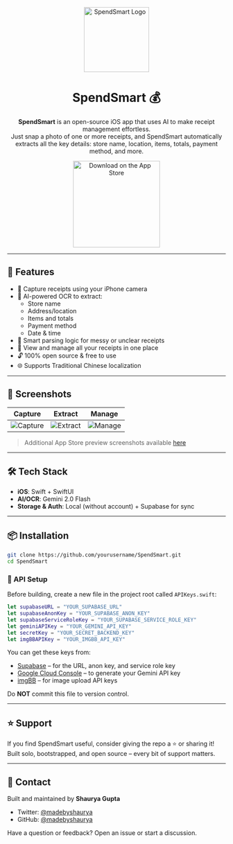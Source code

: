 <div align="center">

  <img src="https://github.com/user-attachments/assets/a0819fb3-ffe6-458f-b1aa-134dcaa3491b" alt="SpendSmart Logo" width="150"/>

  <h1>SpendSmart 💰</h1>

  <p><strong>SpendSmart</strong> is an open-source iOS app that uses AI to make receipt management effortless.<br/>
  Just snap a photo of one or more receipts, and SpendSmart automatically extracts all the key details: store name, location, items, totals, payment method, and more.</p>

  <a href="https://apps.apple.com/us/app/spendsmart-ai-receipt-tool/id6745190294?itscg=30200&itsct=apps_box_badge&mttnsubad=6745190294">
    <img src="https://toolbox.marketingtools.apple.com/api/v2/badges/download-on-the-app-store/black/en-us?releaseDate=1747180800" alt="Download on the App Store" width="200" />
  </a>
</div>


---

## 🚀 Features

- 📸 Capture receipts using your iPhone camera  
- 🤖 AI-powered OCR to extract:
  - Store name
  - Address/location
  - Items and totals
  - Payment method
  - Date & time
- 🧠 Smart parsing logic for messy or unclear receipts  
- 📂 View and manage all your receipts in one place  
- 🔓 100% open source & free to use
- 🌐 Supports Traditional Chinese localization

---

## 📱 Screenshots

| Capture | Extract | Manage |
|--------|--------|--------|
| ![Capture](https://github.com/user-attachments/assets/458a19fa-2cc1-483e-abbd-2cd0cf75c99a) | ![Extract](https://github.com/user-attachments/assets/059bc146-7277-4a7f-a6c6-81d88544fb63) | ![Manage](https://github.com/user-attachments/assets/8b4a082a-ba40-46c9-b55c-b7477d0da197) |

> Additional App Store preview screenshots available [here](https://apple.co/43aJhQ5)  

---

## 🛠 Tech Stack

- **iOS**: Swift + SwiftUI  
- **AI/OCR**: Gemini 2.0 Flash
- **Storage & Auth**: Local (without account) + Supabase for sync

---

## 📦 Installation

```bash
git clone https://github.com/yourusername/SpendSmart.git
cd SpendSmart
```

### 🔐 API Setup

Before building, create a new file in the project root called `APIKeys.swift`:

```swift
let supabaseURL = "YOUR_SUPABASE_URL"
let supabaseAnonKey = "YOUR_SUPABASE_ANON_KEY"
let supabaseServiceRoleKey = "YOUR_SUPABASE_SERVICE_ROLE_KEY"
let geminiAPIKey = "YOUR_GEMINI_API_KEY"
let secretKey = "YOUR_SECRET_BACKEND_KEY"
let imgBBAPIKey = "YOUR_IMGBB_API_KEY"
```

You can get these keys from:

- [Supabase](https://supabase.com/) – for the URL, anon key, and service role key  
- [Google Cloud Console](https://console.cloud.google.com/) – to generate your Gemini API key  
- [imgBB](https://api.imgbb.com/) – for image upload API keys  

Do **NOT** commit this file to version control.

---

## ⭐️ Support

If you find SpendSmart useful, consider giving the repo a ⭐️ or sharing it!  
Built solo, bootstrapped, and open source – every bit of support matters.

---

## 👋 Contact

Built and maintained by **Shaurya Gupta**  
- Twitter: [@madebyshaurya](https://twitter.com/madebyshaurya)  
- GitHub: [@madebyshaurya](https://github.com/madebyshaurya)

Have a question or feedback? Open an issue or start a discussion.
